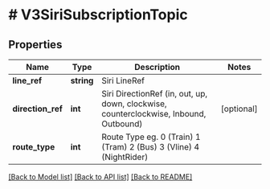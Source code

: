 # # V3SiriSubscriptionTopic

## Properties

Name | Type | Description | Notes
------------ | ------------- | ------------- | -------------
**line_ref** | **string** | Siri LineRef |
**direction_ref** | **int** | Siri DirectionRef  (in, out, up, down, clockwise, counterclockwise, Inbound, Outbound) | [optional]
**route_type** | **int** | Route Type eg. 0 (Train) 1 (Tram) 2 (Bus) 3 (Vline) 4 (NightRider) |

[[Back to Model list]](../../README.md#models) [[Back to API list]](../../README.md#endpoints) [[Back to README]](../../README.md)
